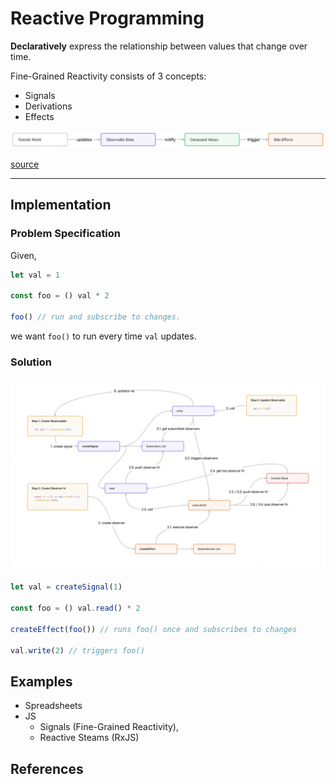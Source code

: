 # Reactive Programming

**Declaratively** express the relationship between values that change over time.

Fine-Grained Reactivity consists of 3 concepts:
- Signals
- Derivations
- Effects

![Reactivity Diagram](./diagrams/Reactivity%20Diagram.png)

[source](https://frontendmasters.com/courses/reactivity-solidjs/reactivity-overview/)

---

## Implementation

### Problem Specification

Given,
```javascript
let val = 1

const foo = () val * 2

foo() // run and subscribe to changes.
```

we want `foo()` to run every time `val` updates.

### Solution

![Reactivity Implementation](./diagrams/Reactive%20System%20Implementation.png)

```js
let val = createSignal(1)

const foo = () val.read() * 2

createEffect(foo()) // runs foo() once and subscribes to changes

val.write(2) // triggers foo()
```


## Examples
- Spreadsheets
- JS
	- Signals (Fine-Grained Reactivity), 
	- Reactive Steams (RxJS)

## References
